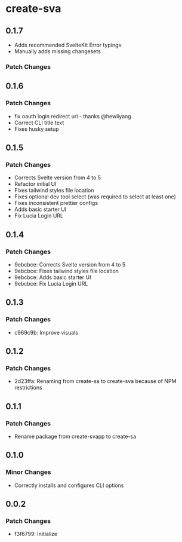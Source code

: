 # create-sva

## 0.1.7

- Adds recommended SvelteKit Error typings
- Manually adds missing changesets

### Patch Changes

## 0.1.6

### Patch Changes

- fix oauth login redirect url - thanks @hewliyang
- Correct CLI title text
- Fixes husky setup

## 0.1.5

### Patch Changes

- Corrects Svelte version from 4 to 5
- Refactor initial UI
- Fixes tailwind styles file location
- Fixes optional dev tool select (was required to select at least one)
- Fixes inconsistent prettier configs
- Adds basic starter UI
- Fix Lucia Login URL

## 0.1.4

### Patch Changes

- 9ebcbce: Corrects Svelte version from 4 to 5
- 9ebcbce: Fixes tailwind styles file location
- 9ebcbce: Adds basic starter UI
- 9ebcbce: Fix Lucia Login URL

## 0.1.3

### Patch Changes

- c969c9b: Improve visuals

## 0.1.2

### Patch Changes

- 2d23ffa: Renaming from create-sa to create-sva because of NPM restrictions

## 0.1.1

### Patch Changes

- Rename package from create-svapp to create-sa

## 0.1.0

### Minor Changes

- Correctly installs and configures CLI options

## 0.0.2

### Patch Changes

- f3f6799: Initialize
